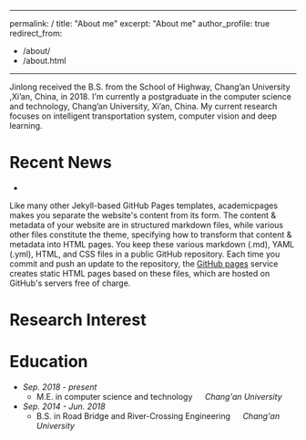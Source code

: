 <!--
 * @Descripttion: 
 * @version: 
 * @Author: jinlong li
 * @Date: 2020-12-18 11:17:49
 * @LastEditors: jinlong li
 * @LastEditTime: 2020-12-19 14:31:23
-->
---
permalink: /
title: "About me"
excerpt: "About me"
author_profile: true
redirect_from: 
  - /about/
  - /about.html
---



Jinlong received the B.S. from the School of Highway, Chang’an University ,Xi’an, China, in 2018. I'm currently a postgraduate in the computer science and technology, Chang’an University, Xi’an, China. My current research focuses on  intelligent transportation system, computer vision and deep learning.

Recent News
======

+ 
Like many other Jekyll-based GitHub Pages templates, academicpages makes you separate the website's content from its form. The content & metadata of your website are in structured markdown files, while various other files constitute the theme, specifying how to transform that content & metadata into HTML pages. You keep these various markdown (.md), YAML (.yml), HTML, and CSS files in a public GitHub repository. Each time you commit and push an update to the repository, the [GitHub pages](https://pages.github.com/) service creates static HTML pages based on these files, which are hosted on GitHub's servers free of charge.

Research Interest
======


Education
======
+ *Sep. 2018 - present* 
    + M.E. in computer science and technology &emsp;  *Chang'an University*
+ *Sep. 2014 - Jun. 2018* 
    + B.S. in Road Bridge and River-Crossing Engineering &emsp; *Chang'an University*
  



<!-- ![Chang'an University](/images/CHD.jpg) -->


<!-- ![me](/images/profile.png) -->

